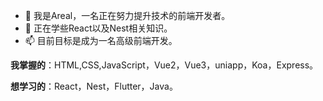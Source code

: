 - 👋 我是Areal，一名正在努力提升技术的前端开发者。
- 🌱 正在学些React以及Nest相关知识。
- 📫 目前目标是成为一名高级前端开发。

**我掌握的**：HTML,CSS,JavaScript，Vue2，Vue3，uniapp，Koa，Express。

**想学习的**：React，Nest，Flutter，Java。



